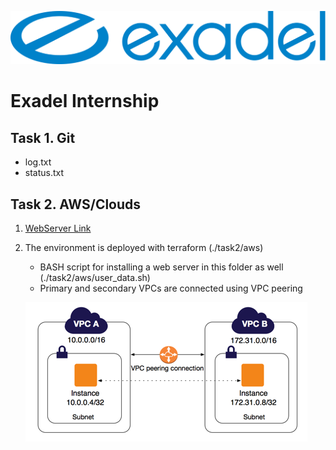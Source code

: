 <img src="exadel_logo.svg"><br>

# Exadel Internship

## Task 1. Git

* log.txt
* status.txt

## Task 2. AWS/Clouds

1. [WebServer Link](http://ec2-18-185-46-23.eu-central-1.compute.amazonaws.com/ "AWS Intership Example page")
2. The environment is deployed with terraform (./task2/aws)
    * BASH script for installing a web server in this folder as well (./task2/aws/user_data.sh)
    * Primary and secondary VPCs are connected using VPC peering

    <img src="peering-intro-diagram.png"><br>
